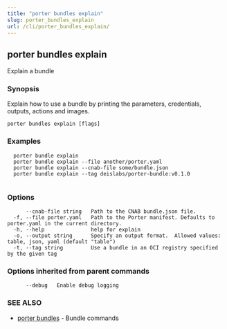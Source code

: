 ```yaml
---
title: "porter bundles explain"
slug: porter_bundles_explain
url: /cli/porter_bundles_explain/
---
```

## porter bundles explain

Explain a bundle

### Synopsis

Explain how to use a bundle by printing the parameters, credentials, outputs, actions and images.

```
porter bundles explain [flags]
```

### Examples

```
  porter bundle explain
  porter bundle explain --file another/porter.yaml
  porter bundle explain --cnab-file some/bundle.json
  porter bundle explain --tag deislabs/porter-bundle:v0.1.0
		  
```

### Options

```
      --cnab-file string   Path to the CNAB bundle.json file.
  -f, --file porter.yaml   Path to the Porter manifest. Defaults to porter.yaml in the current directory.
  -h, --help               help for explain
  -o, --output string      Specify an output format.  Allowed values: table, json, yaml (default "table")
  -t, --tag string         Use a bundle in an OCI registry specified by the given tag
```

### Options inherited from parent commands

```
      --debug   Enable debug logging
```

### SEE ALSO

* [porter bundles](/cli/porter_bundles/)	 - Bundle commands

